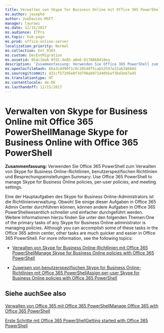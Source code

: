 ```yaml
---
title: Verwalten von Skype for Business Online mit Office 365 PowerShell
ms.author: josephd
author: JoeDavies-MSFT
manager: laurawi
ms.date: 12/15/2017
ms.audience: ITPro
ms.topic: hub-page
ms.prod: office-online-server
localization_priority: Normal
ms.collection: Ent_O365
ms.custom: DecEntMigration
ms.assetid: 054c16e6-9fd1-4e85-a0e6-81788b8410ea
description: 'Zusammenfassung: Verwenden Sie Office 365 PowerShell zum Verwalten von Skype for Business Online-Richtlinien, benutzerspezifischen Richtlinien und Besprechungseinstellungen.'
ms.openlocfilehash: 66a3cdd90f1c0c205ddf5cab52597e32a638688d
ms.sourcegitcommit: d31cf57295e8f3d798ab971d405baf3bd3eb7a45
ms.translationtype: HT
ms.contentlocale: de-DE
ms.lasthandoff: 12/15/2017
---
```

# <a name="manage-skype-for-business-online-with-office-365-powershell"></a><span data-ttu-id="ca4e2-103">Verwalten von Skype for Business Online mit Office 365 PowerShell</span><span class="sxs-lookup"><span data-stu-id="ca4e2-103">Manage Skype for Business Online with Office 365 PowerShell</span></span>

 <span data-ttu-id="ca4e2-104">**Zusammenfassung:** Verwenden Sie Office 365 PowerShell zum Verwalten von Skype for Business Online-Richtlinien, benutzerspezifischen Richtlinien und Besprechungseinstellungen.</span><span class="sxs-lookup"><span data-stu-id="ca4e2-104">Summary: Use Office 365 PowerShell to manage Skype for Business Online policies, per-user policies, and meeting settings.</span></span>
  
<span data-ttu-id="ca4e2-p101">Eine der Hauptaufgaben des Skype for Business Online-Administrators ist die Richtlinienverwaltung. Obwohl Sie einige dieser Aufgaben in Office 365 Admin Center durchführen können, können andere Aufgaben in Office 365 PowerShellwesentlich schneller und einfacher durchgeführt werden. Weitere Informationen hierzu finden Sie unter den folgenden Themen:</span><span class="sxs-lookup"><span data-stu-id="ca4e2-p101">One of the primary tasks of any Skype for Business Online administrator is managing policies. Although you can accomplish some of these tasks in the Office 365 admin center, other tasks are much quicker and easier in Office 365 PowerShell. For more information, see the following topics:</span></span>
  
- [<span data-ttu-id="ca4e2-108">Verwalten von Skype for Business Online-Richtlinien mit Office 365 PowerShell</span><span class="sxs-lookup"><span data-stu-id="ca4e2-108">Manage Skype for Business Online policies with Office 365 PowerShell</span></span>](manage-skype-for-business-online-policies-with-office-365-powershell.md)
    
- [<span data-ttu-id="ca4e2-109">Zuweisen von benutzerspezifischen Skype for Business Online-Richtlinien mit Office 365 PowerShell</span><span class="sxs-lookup"><span data-stu-id="ca4e2-109">Assign per-user Skype for Business Online policies with Office 365 PowerShell</span></span>](assign-per-user-skype-for-business-online-policies-with-office-365-powershell.md)
    
## <a name="see-also"></a><span data-ttu-id="ca4e2-110">Siehe auch</span><span class="sxs-lookup"><span data-stu-id="ca4e2-110">See also</span></span>

#### 

[<span data-ttu-id="ca4e2-111">Verwalten von Office 365 mit Office 365 PowerShell</span><span class="sxs-lookup"><span data-stu-id="ca4e2-111">Manage Office 365 with Office 365 PowerShell</span></span>](manage-office-365-with-office-365-powershell.md)
  
[<span data-ttu-id="ca4e2-112">Erste Schritte mit Office 365 PowerShell</span><span class="sxs-lookup"><span data-stu-id="ca4e2-112">Getting started with Office 365 PowerShell</span></span>](getting-started-with-office-365-powershell.md)

